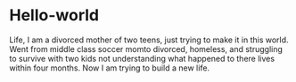 # Hello-world
Life,
I am a divorced mother of two teens, just trying to make it in this world. Went from middle class soccer momto divorced, homeless, and struggling to survive with two kids not understanding what happened to there lives within four months. Now I am trying to build a new life. 
